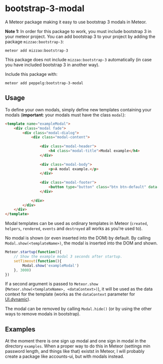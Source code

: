 bootstrap-3-modal
=================
A Meteor package making it easy to use bootstrap 3 modals in Meteor.

**Note 1:** In order for this package to work, you must include bootstrap 3 in
your meteor project. You can add bootstrap 3 to your project by adding the
package `mizzao:bootstrap-3`:

```
meteor add mizzao:bootstrap-3
```

This package does not include `mizzao:bootstrap-3` automatically (in case you
have included bootstrap 3 in another way).

Include this package with:

```
meteor add peppelg:bootstrap-3-modal
```

Usage
-----
To define your own modals, simply define new templates containing your modals
(**important**: your modals must have the class `modal`):

```html
<template name="exampleModal">
	<div class="modal fade">
		<div class="modal-dialog">
			<div class="modal-content">
				
				<div class="modal-header">
					<h4 class="modal-title">Modal example</h4>
				</div>
				
				<div class="modal-body">
					<p>A modal example.</p>
				</div>
				
				<div class="modal-footer">
					<button type="button" class="btn btn-default" data-dismiss="modal">Close</button>
				</div>
				
			</div>
		</div>
	</div>
</template>
```

Modal templates can be used as ordinary templates in Meteor (`created`,
`helpers`, `rendered`, `events` and `destroyed` all works as you're used to).

No modal is shown (or even inserted into the DOM) by default. By calling
`Modal.show(<templateName>)`, the modal is inserted into the DOM and shown.

```javascript
Meteor.startup(function(){
	// Show the example modal 3 seconds after startup.
	setTimeout(function(){
		Modal.show('exampleModal')
	}, 3000)
})
```

If a second argument is passed to `Meteor.show`
(`Meteor.show(<templateName>, <dataContext>)`), it will be used as the data
context for the template (works as the `dataContext` parameter for
[UI.dynamic](http://docs.meteor.com/#ui_dynamic)).

The modal can be removed by calling `Modal.hide()` (or by using the other ways
to remove modals in bootstrap).

Examples
--------
At the moment there is one sign up modal and one sign in modal in the directory
`examples`. When a proper way to do this in Meteor (settings min password
length, and things like that) existst in Meteor, I will probably create a
package like accounts-ui, but with modals instead.